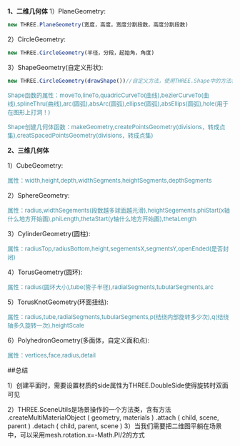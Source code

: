 **1、二维几何体**
1）PlaneGeometry:

```js
new THREE.PlaneGeometry(宽度，高度，宽度分割段数，高度分割段数)
```

2）CircleGeometry:

```js
new THREE.CircleGeometry(半径，分段，起始角，角度)
```

3）ShapeGeometry(自定义形状):

```js
new THREE.CircleGeometry(drawShape())//自定义方法，使用THREE.Shape中的方法构造
```

<font color="#4590a3" size ="2px">Shape函数的属性：moveTo,lineTo,quadricCurveTo(曲线),bezierCurveTo(曲线),splineThru(曲线),arc(圆弧),absArc(圆弧),ellipse(圆弧),absEllips(圆弧),hole(用于在图形上打洞！)</font>

<font color="#4590a3" size ="2px">Shape创建几何体函数：makeGeometry,createPointsGeometry(divisions，转成点集),creatSpacedPointsGeometry(divisions，转成点集)</font>



**2、三维几何体**

1）CubeGeometry:

<font color="#4590a3" size="2px">属性：width,height,depth,widthSegments,heightSegments,depthSegments</font>

2）SphereGeometry:

<font color="#4590a3" size="2px">属性：radius,widthSegements(段数越多球面越光滑),heightSegements,phiStart(x轴什么地方开始画),phiLength,thetaStart(y轴什么地方开始画),thetaLength</font>

3）CylinderGeometry(圆柱):

<font color="#4590a3" size="2px">属性：radiusTop,radiusBottom,height,segementsX,segmentsY,openEnded(是否封闭)</font>

4）TorusGeometry(圆环):

<font color="#4590a3" size="2px">属性：radius(圆环大小),tube(管子半径),radialSegments,tubularSegments,arc</font>

5）TorusKnotGeometry(环面扭结):

<font color="#4590a3" size="2px">属性：radius,tube,radialSegments,tubularSegments,p(结绕内部旋转多少次),q(结绕轴多久旋转一次),heightScale</font>

6）PolyhedronGeometry(多面体，自定义面和点):

<font color="#4590a3" size="2px">属性：vertices,face,radius,detail</font>



##总结

1）创建平面时，需要设置材质的side属性为THREE.DoubleSide使得旋转时双面可见

2）THREE.SceneUtils是场景操作的一个方法类，含有方法
.createMultiMaterialObject ( geometry, materials )
.attach ( child, scene, parent )
.detach ( child, parent, scene )
3）当我们需要把二维图平躺在场景中，可以采用mesh.rotation.x=-Math.PI/2的方式

